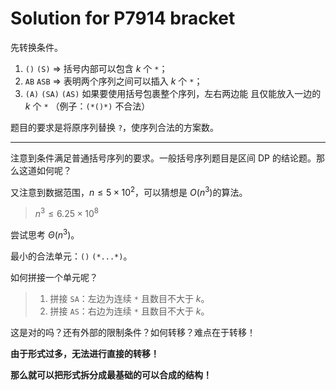# Solution for P7914 bracket

先转换条件。

1. `()` `(S)`  => 括号内部可以包含 $k$ 个 `*`；
2. `AB` `ASB`  => 表明两个序列之间可以插入 $k$ 个 `*`；
3. `(A)` `(SA)` `(AS)` 如果要使用括号包裹整个序列，左右两边能 且仅能放入一边的 $k$ 个 `*` （例子：`(*()*)` 不合法）

题目的要求是将原序列替换 `?`，使序列合法的方案数。

---

注意到条件满足普通括号序列的要求。一般括号序列题目是区间 DP 的结论题。那么这道如何呢？

又注意到数据范围，$n\le 5\times10^2$，可以猜想是 $O(n^3)$​ 的算法。

> $n^3 \le 6.25\times10^8$

尝试思考 $\Theta(n^3)$。

最小的合法单元：`()` `(*...*)`。

如何拼接一个单元呢？

> 1. 拼接 `SA`：左边为连续 `*` 且数目不大于 $k$。
> 2. 拼接 `AS`：右边为连续 `*` 且数目不大于 $k$。

这是对的吗？还有外部的限制条件？如何转移？难点在于转移！

**由于形式过多，无法进行直接的转移！**

**那么就可以把形式拆分成最基础的可以合成的结构！**

